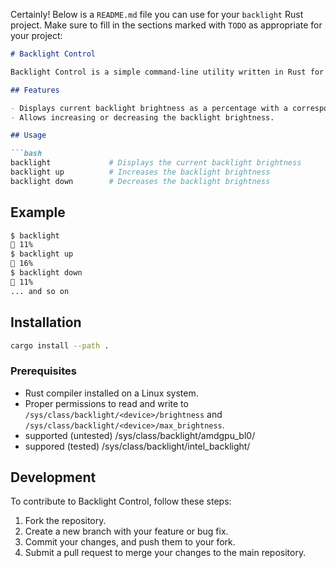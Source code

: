 Certainly! Below is a `README.md` file you can use for your `backlight` Rust project. Make sure to fill in the sections marked with `TODO` as appropriate for your project:

```markdown
# Backlight Control

Backlight Control is a simple command-line utility written in Rust for controlling the backlight brightness on Linux laptops.

## Features

- Displays current backlight brightness as a percentage with a corresponding icon.
- Allows increasing or decreasing the backlight brightness.

## Usage

```bash
backlight             # Displays the current backlight brightness
backlight up          # Increases the backlight brightness
backlight down        # Decreases the backlight brightness
```

## Example

```bash
$ backlight
 11%
$ backlight up
 16%
$ backlight down
 11%
... and so on
```

## Installation

```bash
cargo install --path .
```

### Prerequisites

- Rust compiler installed on a Linux system.
- Proper permissions to read and write to `/sys/class/backlight/<device>/brightness` and `/sys/class/backlight/<device>/max_brightness`.
- supported (untested) /sys/class/backlight/amdgpu_bl0/
- suppored (tested)  /sys/class/backlight/intel_backlight/

## Development

To contribute to Backlight Control, follow these steps:

1. Fork the repository.
2. Create a new branch with your feature or bug fix.
3. Commit your changes, and push them to your fork.
4. Submit a pull request to merge your changes to the main repository.

